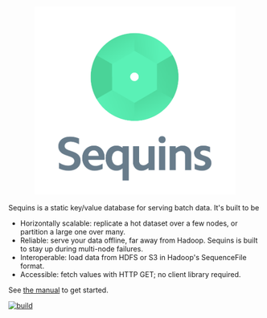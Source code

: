 <div align="center"><img src="doc/sequins.png" width="400px"/></div>

Sequins is a static key/value database for serving batch data. It's built to be

 - Horizontally scalable: replicate a hot dataset over a few nodes, or partition a large one over many.
 - Reliable: serve your data offline, far away from Hadoop. Sequins is built to stay up during multi-node failures.
 - Interoperable: load data from HDFS or S3 in Hadoop's SequenceFile format.
 - Accessible: fetch values with HTTP GET; no client library required.

See [the manual](https://stripe.github.io/sequins/manual) to get started.

[![build](https://travis-ci.org/stripe/sequins.svg?branch=master)](https://travis-ci.org/stripe/sequins)
